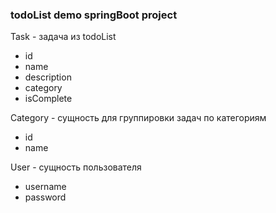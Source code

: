 ### todoList demo springBoot project

Task - задача из todoList
* id
* name
* description
* category
* isComplete

Category - сущность для группировки задач по категориям 
* id
* name

User - сущность пользователя
* username
* password

